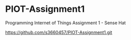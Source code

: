 # PIOT-Assignment1
Programming Internet of Things Assignment 1 - Sense Hat

https://github.com/s3660457/PIOT-Assignment1.git
